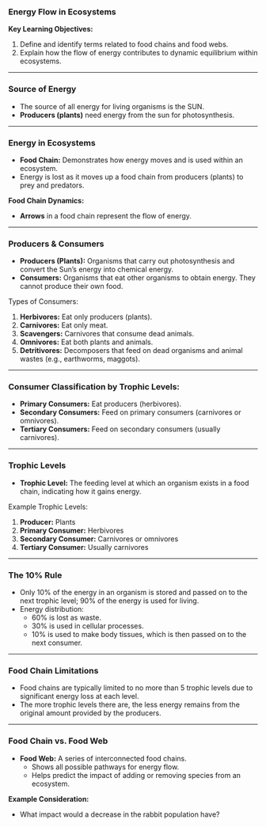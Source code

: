 ### Energy Flow in Ecosystems

**Key Learning Objectives:**

1. Define and identify terms related to food chains and food webs.
2. Explain how the flow of energy contributes to dynamic equilibrium within ecosystems.

---

### Source of Energy

- The source of all energy for living organisms is the SUN.
- **Producers (plants)** need energy from the sun for photosynthesis.

---

### Energy in Ecosystems

- **Food Chain:** Demonstrates how energy moves and is used within an ecosystem.
- Energy is lost as it moves up a food chain from producers (plants) to prey and predators.

**Food Chain Dynamics:**

- **Arrows** in a food chain represent the flow of energy.

---

### Producers & Consumers

- **Producers (Plants):** Organisms that carry out photosynthesis and convert the Sun’s energy into chemical energy.
- **Consumers:** Organisms that eat other organisms to obtain energy. They cannot produce their own food.

Types of Consumers:

1. **Herbivores:** Eat only producers (plants).
2. **Carnivores:** Eat only meat.
3. **Scavengers:** Carnivores that consume dead animals.
4. **Omnivores:** Eat both plants and animals.
5. **Detritivores:** Decomposers that feed on dead organisms and animal wastes (e.g., earthworms, maggots).

---

### Consumer Classification by Trophic Levels:

- **Primary Consumers:** Eat producers (herbivores).
- **Secondary Consumers:** Feed on primary consumers (carnivores or omnivores).
- **Tertiary Consumers:** Feed on secondary consumers (usually carnivores).

---

### Trophic Levels

- **Trophic Level:** The feeding level at which an organism exists in a food chain, indicating how it gains energy.

Example Trophic Levels:

1. **Producer:** Plants
2. **Primary Consumer:** Herbivores
3. **Secondary Consumer:** Carnivores or omnivores
4. **Tertiary Consumer:** Usually carnivores

---

### The 10% Rule

- Only 10% of the energy in an organism is stored and passed on to the next trophic level; 90% of the energy is used for living.
- Energy distribution:
    - 60% is lost as waste.
    - 30% is used in cellular processes.
    - 10% is used to make body tissues, which is then passed on to the next consumer.

---

### Food Chain Limitations

- Food chains are typically limited to no more than 5 trophic levels due to significant energy loss at each level.
- The more trophic levels there are, the less energy remains from the original amount provided by the producers.

---

### Food Chain vs. Food Web

- **Food Web:** A series of interconnected food chains.
    - Shows all possible pathways for energy flow.
    - Helps predict the impact of adding or removing species from an ecosystem.

**Example Consideration:**

- What impact would a decrease in the rabbit population have?